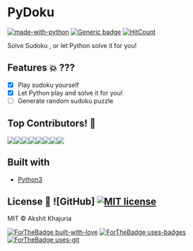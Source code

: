 # PyDoku 
[![made-with-python](https://img.shields.io/badge/Made%20with-Python-1f425f.svg)](https://www.python.org/) [![Generic badge](https://img.shields.io/badge/Under-Development-lightgrey.svg)](https://shields.io/) [![HitCount](http://hits.dwyl.com/AkshitKhajuria/PyDoku.svg)](http://hits.dwyl.com/AkshitKhajuria/PyDoku)

Solve Sudoku , or let Python solve it for you!

## Features :boom: ???

- [X] Play sudoku yourself
- [X] Let Python play and solve it for you!
- [ ] Generate random sudoku puzzle

## Top Contributors! :rocket: 
[![](https://sourcerer.io/fame/AkshitKhajuria/AkshitKhajuria/PyDoku/images/0)](https://sourcerer.io/fame/AkshitKhajuria/AkshitKhajuria/PyDoku/links/0)[![](https://sourcerer.io/fame/AkshitKhajuria/AkshitKhajuria/PyDoku/images/1)](https://sourcerer.io/fame/AkshitKhajuria/AkshitKhajuria/PyDoku/links/1)[![](https://sourcerer.io/fame/AkshitKhajuria/AkshitKhajuria/PyDoku/images/2)](https://sourcerer.io/fame/AkshitKhajuria/AkshitKhajuria/PyDoku/links/2)[![](https://sourcerer.io/fame/AkshitKhajuria/AkshitKhajuria/PyDoku/images/3)](https://sourcerer.io/fame/AkshitKhajuria/AkshitKhajuria/PyDoku/links/3)[![](https://sourcerer.io/fame/AkshitKhajuria/AkshitKhajuria/PyDoku/images/4)](https://sourcerer.io/fame/AkshitKhajuria/AkshitKhajuria/PyDoku/links/4)[![](https://sourcerer.io/fame/AkshitKhajuria/AkshitKhajuria/PyDoku/images/5)](https://sourcerer.io/fame/AkshitKhajuria/AkshitKhajuria/PyDoku/links/5)[![](https://sourcerer.io/fame/AkshitKhajuria/AkshitKhajuria/PyDoku/images/6)](https://sourcerer.io/fame/AkshitKhajuria/AkshitKhajuria/PyDoku/links/6)[![](https://sourcerer.io/fame/AkshitKhajuria/AkshitKhajuria/PyDoku/images/7)](https://sourcerer.io/fame/AkshitKhajuria/AkshitKhajuria/PyDoku/links/7)

## Built with
- [Python3](https://www.python.org/)


## License :scroll: ![GitHub] [![MIT license](https://img.shields.io/badge/License-MIT-blue.svg)](https://lbesson.mit-license.org/)

MIT  © Akshit Khajuria

[![ForTheBadge built-with-love](http://ForTheBadge.com/images/badges/built-with-love.svg)](https://GitHub.com/AkshitKhajuria/)
[![ForTheBadge uses-badges](http://ForTheBadge.com/images/badges/uses-badges.svg)](http://ForTheBadge.com)
[![ForTheBadge uses-git](http://ForTheBadge.com/images/badges/uses-git.svg)](https://GitHub.com/)
